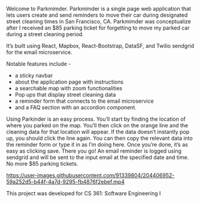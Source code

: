 Welcome to Parkmimder. Parkmimder is a single page web application that lets users create and send reminders to move their car during designated street cleaning times in San Francisco, CA. Parkmimder was conceptualize after I received an $85 parking ticket for forgetting to move my parked car during a street cleaning period. 

It’s built using React, Mapbox, React-Bootstrap, DataSF, and Twilio sendgrid for the email microservice. 

Notable features include -
- a sticky navbar
- about the application page with instructions 
- a searchable map with zoom functionalities 
- Pop ups that display street cleaning data
- a reminder form that connects to the email microservice 
- and a FAQ section with an accordion component. 

Using Parkinder is an easy process. You’ll start by finding the location of where you parked on the map. You’ll then click on the orange line and the cleaning data for that location will appear. If the data doesn’t instantly pop up, you should click the line again. You can then copy the relevant data into the reminder form or type it in as I’m doing here. Once you’re done, it’s as easy as clicking save. There you go! An email reminder is logged using sendgrid and will be sent to the input email at the specified date and time. No more $85 parking tickets. 


https://user-images.githubusercontent.com/91339804/204406952-59a252d5-b44f-4a7d-9295-fb4876f2ebef.mp4

This project was developed for CS 361: Software Engineering I
